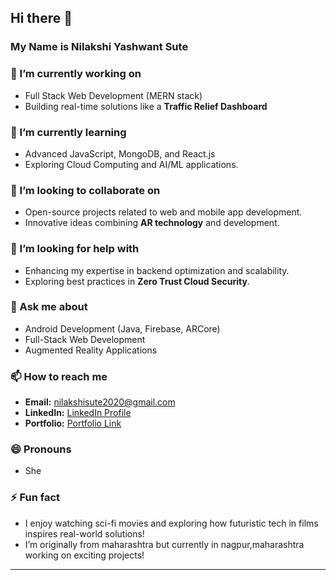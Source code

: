 ## Hi there 👋

### My Name is Nilakshi Yashwant Sute
<!--
**YourGitHubUsername/YourGitHubUsername** is a ✨ _special_ ✨ repository because its `README.md` (this file) appears on your GitHub profile.
-->

### 🔭 I’m currently working on
- Full Stack Web Development (MERN stack)  
- Building real-time solutions like a **Traffic Relief Dashboard**

### 🌱 I’m currently learning
- Advanced JavaScript, MongoDB, and React.js  
- Exploring Cloud Computing and AI/ML applications.

### 👯 I’m looking to collaborate on
- Open-source projects related to web and mobile app development.  
- Innovative ideas combining **AR technology** and development.

### 🤔 I’m looking for help with
- Enhancing my expertise in backend optimization and scalability.  
- Exploring best practices in **Zero Trust Cloud Security**.

### 💬 Ask me about
- Android Development (Java, Firebase, ARCore)  
- Full-Stack Web Development  
- Augmented Reality Applications

### 📫 How to reach me
- **Email:** nilakshisute2020@gmail.com  
- **LinkedIn:** [LinkedIn Profile](https://www.linkedin.com/in/nilakshi-sute-8b6577245/)  
- **Portfolio:** [Portfolio Link](https://my-portfolio-psi-mocha-90.vercel.app/)

### 😄 Pronouns
- She

### ⚡ Fun fact
- I enjoy watching sci-fi movies and exploring how futuristic tech in films inspires real-world solutions!  
- I’m originally from maharashtra but currently in nagpur,maharashtra working on exciting projects!

---
